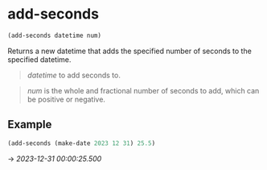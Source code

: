# add-seconds
```scheme
(add-seconds datetime num)
```
Returns a new datetime that adds the specified number of seconds to the specified datetime.

> *datetime* to add seconds to.

> *num* is the whole and fractional number of seconds to add, which can be positive or negative.

## Example
```scheme
(add-seconds (make-date 2023 12 31) 25.5)
```
-> *2023-12-31 00:00:25.500*